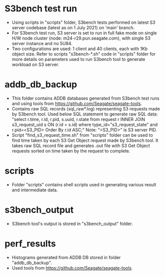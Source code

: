 # S3bench test run

- Using scripts in "scripts" folder, S3bench tests performed on latest S3 server
codebase (latest as on 1 July 2021) on 'main' branch.
- For S3bench test run, S3 server is set to run in full fake mode on single H/W node cluster
 (node: m24-r29.pun.seagate.com), with single S3 server instance and no 5U84.
- Two configurations are used: 1 client and 40 clients, each with 1Kb object size.
  Refer to scripts "s3bench-*.sh" code in "scripts" folder for more details on parameters
  used to run S3bench tool to generate workload on S3 server.

# addb_db_backup

- This folder contains ADDB databases generated from S3bench test runs and using tools
  from https://github.com/Seagate/seagate-tools.
- Contains raw SQL records (sql_raw*.log) representing S3 requests made by S3bench tool.
  Used below SQL statement to generate raw SQL data:
  "select r.time, r.id, r.pid, s.uuid, r.state from request r INNER JOIN s3_request_uid s ON (r.id = s.id) where type_id="s3_request_state" and r.pid=<S3_PID> Order By r.id ASC;"
  Note: "<S3_PID>" is S3 server PID.
- Script "find_s3_request_time.sh" from "scripts" folder can be used to find time taken by each
  S3 Get Object request made by S3bench tool. It takes raw SQL record file and generates .out file with
  S3 Get Object requests sorted on time taken by the request to complete. 

# scripts
- Folder "scripts" contains shell scripts used in generating various result and intermediate data.

# s3bench_output
- S3bench tool's output is stored in "s3bench_output" folder.

# perf_results
- Histograms generated from ADDB DB stored in folder "addb_db_backup".
- Used tools from https://github.com/Seagate/seagate-tools.
